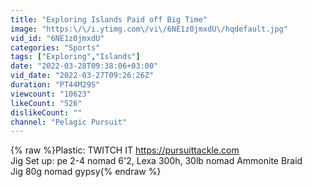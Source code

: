```yaml
---
title: "Exploring Islands Paid off Big Time"
image: "https:\/\/i.ytimg.com\/vi\/6NE1z0jmxdU\/hqdefault.jpg"
vid_id: "6NE1z0jmxdU"
categories: "Sports"
tags: ["Exploring","Islands"]
date: "2022-03-28T09:38:06+03:00"
vid_date: "2022-03-27T09:26:26Z"
duration: "PT44M29S"
viewcount: "10623"
likeCount: "526"
dislikeCount: ""
channel: "Pelagic Pursuit"
---
```

{% raw %}Plastic: TWITCH IT <a rel="nofollow" target="blank" href="https://pursuittackle.com">https://pursuittackle.com</a><br />Jig Set up: pe 2-4 nomad 6'2,  Lexa 300h, 30lb nomad Ammonite Braid <br />Jig 80g nomad gypsy{% endraw %}
